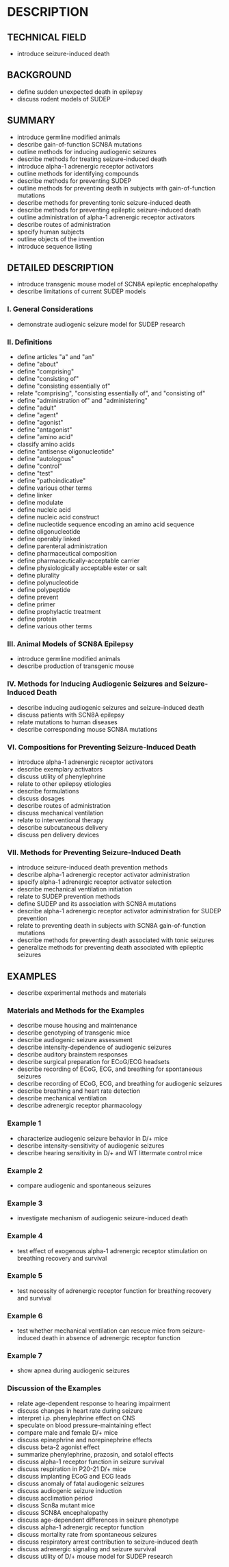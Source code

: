 # DESCRIPTION

## TECHNICAL FIELD

- introduce seizure-induced death

## BACKGROUND

- define sudden unexpected death in epilepsy
- discuss rodent models of SUDEP

## SUMMARY

- introduce germline modified animals
- describe gain-of-function SCN8A mutations
- outline methods for inducing audiogenic seizures
- describe methods for treating seizure-induced death
- introduce alpha-1 adrenergic receptor activators
- outline methods for identifying compounds
- describe methods for preventing SUDEP
- outline methods for preventing death in subjects with gain-of-function mutations
- describe methods for preventing tonic seizure-induced death
- describe methods for preventing epileptic seizure-induced death
- outline administration of alpha-1 adrenergic receptor activators
- describe routes of administration
- specify human subjects
- outline objects of the invention
- introduce sequence listing

## DETAILED DESCRIPTION

- introduce transgenic mouse model of SCN8A epileptic encephalopathy
- describe limitations of current SUDEP models

### I. General Considerations

- demonstrate audiogenic seizure model for SUDEP research

### II. Definitions

- define articles "a" and "an"
- define "about"
- define "comprising"
- define "consisting of"
- define "consisting essentially of"
- relate "comprising", "consisting essentially of", and "consisting of"
- define "administration of" and "administering"
- define "adult"
- define "agent"
- define "agonist"
- define "antagonist"
- define "amino acid"
- classify amino acids
- define "antisense oligonucleotide"
- define "autologous"
- define "control"
- define "test"
- define "pathoindicative"
- define various other terms
- define linker
- define modulate
- define nucleic acid
- define nucleic acid construct
- define nucleotide sequence encoding an amino acid sequence
- define oligonucleotide
- define operably linked
- define parenteral administration
- define pharmaceutical composition
- define pharmaceutically-acceptable carrier
- define physiologically acceptable ester or salt
- define plurality
- define polynucleotide
- define polypeptide
- define prevent
- define primer
- define prophylactic treatment
- define protein
- define various other terms

### III. Animal Models of SCN8A Epilepsy

- introduce germline modified animals
- describe production of transgenic mouse

### IV. Methods for Inducing Audiogenic Seizures and Seizure-Induced Death

- describe inducing audiogenic seizures and seizure-induced death
- discuss patients with SCN8A epilepsy
- relate mutations to human diseases
- describe corresponding mouse SCN8A mutations

### VI. Compositions for Preventing Seizure-Induced Death

- introduce alpha-1 adrenergic receptor activators
- describe exemplary activators
- discuss utility of phenylephrine
- relate to other epilepsy etiologies
- describe formulations
- discuss dosages
- describe routes of administration
- discuss mechanical ventilation
- relate to interventional therapy
- describe subcutaneous delivery
- discuss pen delivery devices

### VII. Methods for Preventing Seizure-Induced Death

- introduce seizure-induced death prevention methods
- describe alpha-1 adrenergic receptor activator administration
- specify alpha-1 adrenergic receptor activator selection
- describe mechanical ventilation initiation
- relate to SUDEP prevention methods
- define SUDEP and its association with SCN8A mutations
- describe alpha-1 adrenergic receptor activator administration for SUDEP prevention
- relate to preventing death in subjects with SCN8A gain-of-function mutations
- describe methods for preventing death associated with tonic seizures
- generalize methods for preventing death associated with epileptic seizures

## EXAMPLES

- describe experimental methods and materials

### Materials and Methods for the Examples

- describe mouse housing and maintenance
- describe genotyping of transgenic mice
- describe audiogenic seizure assessment
- describe intensity-dependence of audiogenic seizures
- describe auditory brainstem responses
- describe surgical preparation for ECoG/ECG headsets
- describe recording of ECoG, ECG, and breathing for spontaneous seizures
- describe recording of ECoG, ECG, and breathing for audiogenic seizures
- describe breathing and heart rate detection
- describe mechanical ventilation
- describe adrenergic receptor pharmacology

### Example 1

- characterize audiogenic seizure behavior in D/+ mice
- describe intensity-sensitivity of audiogenic seizures
- describe hearing sensitivity in D/+ and WT littermate control mice

### Example 2

- compare audiogenic and spontaneous seizures

### Example 3

- investigate mechanism of audiogenic seizure-induced death

### Example 4

- test effect of exogenous alpha-1 adrenergic receptor stimulation on breathing recovery and survival

### Example 5

- test necessity of adrenergic receptor function for breathing recovery and survival

### Example 6

- test whether mechanical ventilation can rescue mice from seizure-induced death in absence of adrenergic receptor function

### Example 7

- show apnea during audiogenic seizures

### Discussion of the Examples

- relate age-dependent response to hearing impairment
- discuss changes in heart rate during seizure
- interpret i.p. phenylephrine effect on CNS
- speculate on blood pressure-maintaining effect
- compare male and female D/+ mice
- discuss epinephrine and norepinephrine effects
- discuss beta-2 agonist effect
- summarize phenylephrine, prazosin, and sotalol effects
- discuss alpha-1 receptor function in seizure survival
- discuss respiration in P20-21 D/+ mice
- discuss implanting ECoG and ECG leads
- discuss anomaly of fatal audiogenic seizures
- discuss audiogenic seizure induction
- discuss acclimation period
- discuss Scn8a mutant mice
- discuss SCN8A encephalopathy
- discuss age-dependent differences in seizure phenotype
- discuss alpha-1 adrenergic receptor function
- discuss mortality rate from spontaneous seizures
- discuss respiratory arrest contribution to seizure-induced death
- discuss adrenergic signaling and seizure survival
- discuss utility of D/+ mouse model for SUDEP research

